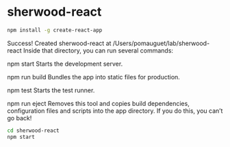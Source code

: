 # sherwood-react

```sh
npm install -g create-react-app
```

Success! Created sherwood-react at /Users/pomauguet/lab/sherwood-react
Inside that directory, you can run several commands:

  npm start
    Starts the development server.

  npm run build
    Bundles the app into static files for production.

  npm test
    Starts the test runner.

  npm run eject
    Removes this tool and copies build dependencies, configuration files
    and scripts into the app directory. If you do this, you can’t go back!
```sh
cd sherwood-react
npm start
```




